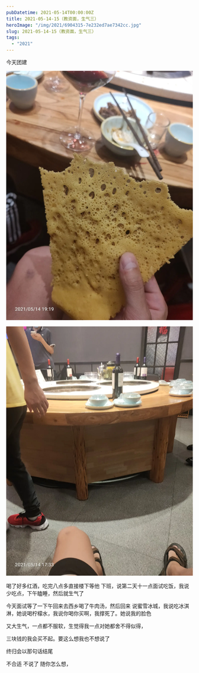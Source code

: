 ```yaml
---
pubDatetime: 2021-05-14T00:00:00Z
title: 2021-05-14-15（教资面，生气三）
heroImage: "/img/2021/6904315-7e232ed7ae7342cc.jpg"
slug: 2021-05-14-15（教资面，生气三）
tags:
  - "2021"
---
```


今天团建

![](../../../../public/img/2021/6904315-7e232ed7ae7342cc.jpg)

![](../../../../public/img/2021/6904315-570f8fb4317fbb63.jpg)

喝了好多红酒，吃完八点多直接楼下等他
下班，说第二天十一点面试吃饭，我说少吃点，下午瞌睡，然后就生气了

今天面试等了一下午回来去西乡喝了牛肉汤，然后回来
说蜜雪冰城，我说吃冰淇淋，她说喝柠檬水，我说你喝你买啊，我撑死了。她说我的脸色

又大生气，一点都不服软，生觉得我一点对她都舍不得似得，

三块钱的我会买不起。要这么想我也不想说了

终归会以那句话结尾

不合适 不说了 随你怎么想，
